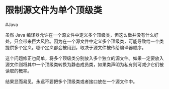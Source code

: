 # 限制源文件为单个顶级类
#Java 

虽然 Java 编译器允许在一个源文件中定义多个顶级类，但这么做并没有什么好处，只会带来巨大风险。因为在一个源文件中定义多个顶级类，可能导致给一个类提供多个定义。哪个定义都会被用到，取决于源文件被传给编译器顺序。

这个问题修正也简单，将多个顶级类分别放入多个独立的源文件。如果一定要放入源文件则将其中一个顶级类转换为静态成员类，如果类声明为私有则可减少它们被读取的概率。

结果显而易见，永远不要把多个顶级类或者接口放在一个源文件中。